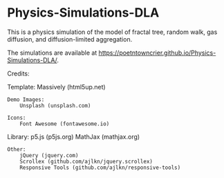 # Physics-Simulations-DLA

This is a physics simulation of the model of fractal tree, random walk, gas diffusion, and diffusion-limited aggregation.

The simulations are available at https://poetntowncrier.github.io/Physics-Simulations-DLA/.


Credits:

  Template:
    Massively (html5up.net)
   
	Demo Images:
		Unsplash (unsplash.com)

	Icons:
		Font Awesome (fontawesome.io)
  
  Library:
    p5.js (p5js.org)
    MathJax (mathjax.org)

	Other:
		jQuery (jquery.com)
		Scrollex (github.com/ajlkn/jquery.scrollex)
		Responsive Tools (github.com/ajlkn/responsive-tools)
